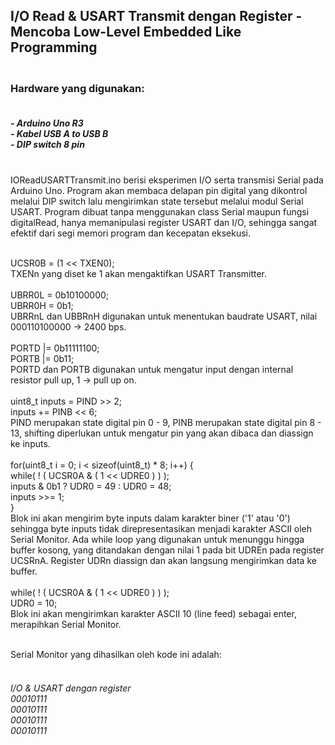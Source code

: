 <h2>
  I/O Read & USART Transmit dengan Register - Mencoba Low-Level Embedded Like Programming
</h2>
<h3>
  <br>
  Hardware yang digunakan:
  <h5>
    <br>
    - Arduino Uno R3
    <br>
    - Kabel USB A to USB B
    <br>
    - DIP switch 8 pin
  </h5>
  
  <p>
    <br>
    IOReadUSARTTransmit.ino berisi eksperimen I/O serta transmisi Serial pada Arduino Uno. Program akan membaca delapan pin digital yang dikontrol melalui DIP switch lalu mengirimkan state tersebut melalui modul Serial USART. Program dibuat tanpa menggunakan class Serial maupun fungsi digitalRead, hanya memanipulasi register USART dan I/O, sehingga sangat efektif dari segi memori program dan kecepatan eksekusi.
  </p>

  <p>
    <br>
    UCSR0B = (1 << TXEN0);
    <br>
    TXENn yang diset ke 1 akan mengaktifkan USART Transmitter.
    <br><br>
    UBRR0L = 0b10100000;
    <br>
    UBRR0H = 0b1;
    <br>
    UBRRnL dan UBBRnH digunakan untuk menentukan baudrate USART, nilai 000110100000 -> 2400 bps.
    <br><br>
    PORTD |= 0b11111100;
    <br>
    PORTB |= 0b11;
    <br>
    PORTD dan PORTB digunakan untuk mengatur input dengan internal resistor pull up, 1 -> pull up on.
    <br><br>
    uint8_t inputs = PIND >> 2;
    <br>
    inputs += PINB << 6;
    <br>
    PIND merupakan state digital pin 0 - 9, PINB merupakan state digital pin 8 - 13, shifting diperlukan untuk mengatur pin yang akan dibaca dan diassign ke inputs.
    <br><br>
    for(uint8_t i = 0; i < sizeof(uint8_t) * 8; i++) {
      <br>
      while( ! ( UCSR0A & ( 1 << UDRE0 ) ) );
      <br>
      inputs & 0b1 ? UDR0 = 49 : UDR0 = 48;
      <br>
      inputs >>= 1;
      <br>
    }
    <br>
    Blok ini akan mengirim byte inputs dalam karakter biner ('1' atau '0') sehingga byte inputs tidak direpresentasikan menjadi karakter ASCII oleh Serial Monitor. Ada while loop yang digunakan untuk menunggu hingga buffer kosong, yang ditandakan dengan nilai 1 pada bit UDREn pada register UCSRnA. Register UDRn diassign dan akan langsung mengirimkan data ke buffer.
    <br><br>
    while( ! ( UCSR0A & ( 1 << UDRE0 ) ) );
    <br>
    UDR0 = 10;
    <br>
    Blok ini akan mengirimkan karakter ASCII 10 (line feed) sebagai enter, merapihkan Serial Monitor.
    <br>
  </p>

  <br>
  Serial Monitor yang dihasilkan oleh kode ini adalah:
</h3>

<h6>
  <br>
  I/O & USART dengan register
  <br>
  00010111
  <br>
  00010111
  <br>
  00010111
  <br>
  00010111
  <br>
</h6>
